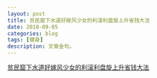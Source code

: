 ```yaml
---
layout: post
title: 贫民窟下水道好嫁风少女的利滚利盘旋上升省钱大法
date: 2018-09-05
categories: blog
tags: [健身]
description: 文章金句。
---
```


[贫民窟下水道好嫁风少女的利滚利盘旋上升省钱大法](http://www.lukou.com/userfeed/16444185)
